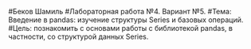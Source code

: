 #Беков Шамиль
#Лабораторная работа №4. Вариант №5.
#Тема: Введение в pandas: изучение структуры Series и базовых операций.
#Цель: познакомить с основами работы с библиотекой pandas, в частности, со структурой данных Series.

